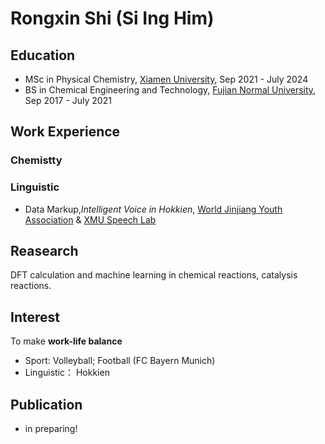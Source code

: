 # Rongxin Shi (Si Ing Him)

## Education
- MSc in Physical Chemistry, [Xiamen University](https://en.xmu.edu.cn/main.htm), Sep 2021 - July 2024  
- BS in Chemical Engineering and Technology, [Fujian Normal University](https://www.fjnu.edu.cn/english/main.htm), Sep 2017 - July 2021

## Work Experience
### Chemistty

### Linguistic
- Data Markup,*Intelligent Voice in Hokkien*, [World Jinjiang Youth Association](http://www.wjjya.com/web/pc.html) & [XMU Speech Lab](https://speech.xmu.edu.cn/main.htm)

## Reasearch 
DFT calculation and machine learning in chemical reactions, catalysis reactions.

## Interest
To make **work-life balance**  
- Sport: Volleyball; Football (FC Bayern Munich)
- Linguistic： Hokkien

## Publication
- in preparing!
